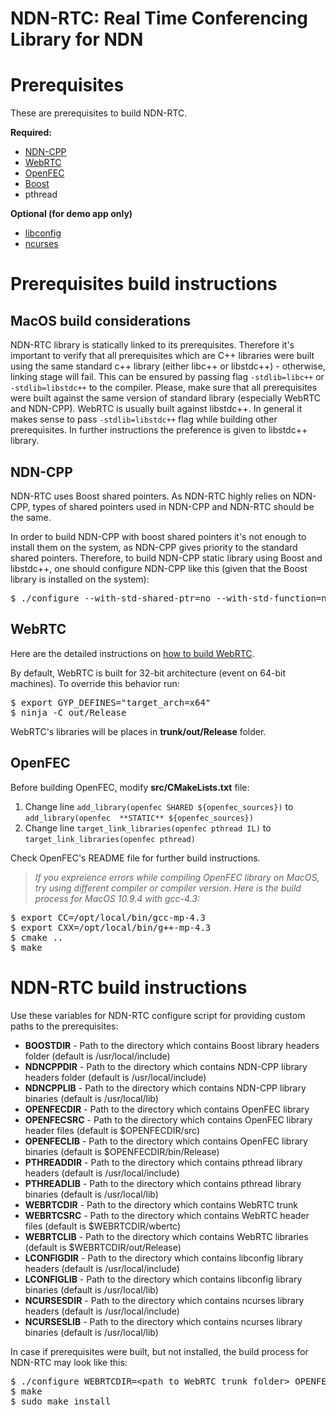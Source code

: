 NDN-RTC: Real Time Conferencing Library for NDN
==

Prerequisites
==
These are prerequisites to build NDN-RTC.

**Required:**
* [NDN-CPP](https://github.com/named-data/ndn-cpp)
* [WebRTC](https://code.google.com/p/webrtc/)
* [OpenFEC](http://openfec.org/downloads.html)
* [Boost](http://www.boost.org/users/download/)
* pthread

**Optional (for demo app only)**
* [libconfig](http://www.hyperrealm.com/libconfig/)
* [ncurses](http://www.gnu.org/software/ncurses/)

Prerequisites build instructions
==

MacOS build considerations
--

NDN-RTC library is statically linked to its prerequisites. Therefore it's important to verify that all prerequisites which are C++ libraries were built using the same standard c++ library (either libc++ or libstdc++) - otherwise, linking stage will fail. This can be ensured by passing flag `-stdlib=libc++` or `-stdlib=libstdc++` to the compiler. Please, make sure that all prerequisites were built against the same version of standard library (especially WebRTC and NDN-CPP). WebRTC is usually built against libstdc++. In general it makes sense to pass `-stdlib=libstdc++` flag while building other prerequisites. In further instructions the preference is given to libstdc++ library.

NDN-CPP
--
NDN-RTC uses Boost shared pointers. As NDN-RTC highly relies on NDN-CPP, types of shared pointers used in NDN-CPP and NDN-RTC should be the same.

In order to build NDN-CPP with boost shared pointers it's not enough to install them on the system, as NDN-CPP gives priority to the standard shared pointers. Therefore, to build NDN-CPP static library using Boost and libstdc++, one should configure NDN-CPP like this (given that the Boost library is installed on the system):
<pre>
$ ./configure --with-std-shared-ptr=no --with-std-function=no CXXFLAGS="-stdlib=libstdc++" --enable-shared=no
</pre>

WebRTC
--
Here are the detailed instructions on [how to build WebRTC](http://www.webrtc.org/reference/getting-started).

By default, WebRTC is built for 32-bit architecture (event on 64-bit machines). To override this behavior run:
<pre>
$ export GYP_DEFINES="target_arch=x64"
$ ninja -C out/Release
</pre>

WebRTC's libraries will be places in **trunk/out/Release** folder.

OpenFEC
--
Before building OpenFEC, modify **src/CMakeLists.txt** file:

1. Change line `add_library(openfec SHARED ${openfec_sources})` to `add_library(openfec  **STATIC** ${openfec_sources})`
2. Change line `target_link_libraries(openfec pthread IL)` to `target_link_libraries(openfec pthread)`

Check OpenFEC's README file for further build instructions.

>*If you expreience errors while compiling OpenFEC library on MacOS, try using different compiler or compiler version. Here is the build process for MacOS 10.9.4 with gcc-4.3:*
<pre>
$ export CC=/opt/local/bin/gcc-mp-4.3
$ export CXX=/opt/local/bin/g++-mp-4.3
$ cmake ..
$ make
</pre>

NDN-RTC build instructions
==
Use these variables for NDN-RTC configure script for providing custom paths to the prerequisites:
* **BOOSTDIR** - Path to the directory which contains Boost library headers folder (default is /usr/local/include)
* **NDNCPPDIR** - Path to the directory which contains NDN-CPP library headers folder (default is /usr/local/include)
* **NDNCPPLIB** - Path to the directory which contains NDN-CPP library binaries (default is /usr/local/lib)
* **OPENFECDIR** - Path to the directory which contains OpenFEC library
* **OPENFECSRC** - Path to the directory which contains OpenFEC library header files (default is $OPENFECDIR/src)
* **OPENFECLIB** - Path to the directory which contains OpenFEC library binaries (default is $OPENFECDIR/bin/Release)
* **PTHREADDIR** - Path to the directory which contains pthread library headers (default is /usr/local/include)
* **PTHREADLIB** - Path to the directory which contains pthread library binaries (default is /usr/local/lib)
* **WEBRTCDIR** - Path to the directory which contains WebRTC trunk
* **WEBRTCSRC** - Path to the directory which contains WebRTC header files (default is $WEBRTCDIR/wbertc)
* **WEBRTCLIB** - Path to the directory which contains WebRTC libraries (default is $WEBRTCDIR/out/Release)
* **LCONFIGDIR** - Path to the directory which contains libconfig library headers (default is /usr/local/include)
* **LCONFIGLIB** - Path to the directory which contains libconfig library binaries (default is /usr/local/lib)
* **NCURSESDIR** - Path to the directory which contains ncurses library headers (default is /usr/local/include)
* **NCURSESLIB** - Path to the directory which contains ncurses library binaries (default is /usr/local/lib)

In case if prerequisites were built, but not installed, the build process for NDN-RTC may look like this:
<pre>
$ ./configure WEBRTCDIR=&lt;path to WebRTC trunk folder> OPENFECDIR=&lt;path to OpenFEC folder> NDNCPPDIR=&lt;path to NDN-CPP checkout folder>/include NDNCPPLIB=&lt;path to NDN-CPP checkout folder>/.libs
$ make
$ sudo make install
</pre>

